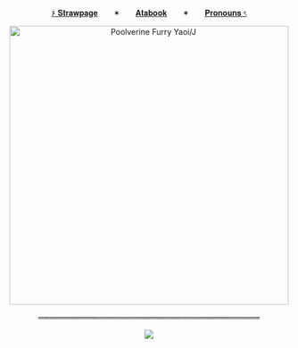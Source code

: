 <p align="center">
  <a href="https://deepinkman.straw.page">۶ 𝐒𝐭𝐫𝐚𝐰𝐩𝐚𝐠𝐞</a>  ✶  <a href="https://deepinkman.atabook.org">𝐀𝐭𝐚𝐛𝐨𝐨𝐤</a>  ✶  <a href="https://pronouns.cc/@deepinkman">𝐏𝐫𝐨𝐧𝐨𝐮𝐧𝐬 ৎ</a>

<p align="center">
  <img src="https://cdn.discordapp.com/attachments/1189217849839992973/1384849788687876197/Untitled1010_20250618135800.png?ex=6853ed5e&is=68529bde&hm=03927b0d8f52aa118f1783586fe80a2873d0459f9727056240387510f9cee281&" title="Poolverine Furry Yaoi/J" width="500" />
</p>

<p align="center">
  ════════════════════════════════════════
</p>
<p align="center">
  <img src="https://komarev.com/ghpvc/?username=deepinkman-username&color=530d0d&style=plastic&label=stalkers&abreviated=true">
</p>
